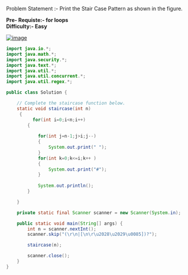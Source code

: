 Problem Statement :- Print the Stair Case Pattern as shown in the figure.

**Pre- Requiste:- for loops**   
**Difficulty:- Easy**  

[![image](https://www.linkpicture.com/q/Staircase.png)](https://www.linkpicture.com/view.php?img=LPic6325cc5d660401875252619)

```.java
import java.io.*;
import java.math.*;
import java.security.*;
import java.text.*;
import java.util.*;
import java.util.concurrent.*;
import java.util.regex.*;

public class Solution {

    // Complete the staircase function below.
    static void staircase(int n)
     {
          for(int i=0;i<n;i++) 
        {
            
            for(int j=n-1;j>i;j--)
            {
                System.out.print(" ");
            }
            for(int k=0;k<=i;k++ )
            {
                System.out.print("#");
            }
            
            System.out.println();
        }    

    }

    private static final Scanner scanner = new Scanner(System.in);

    public static void main(String[] args) {
        int n = scanner.nextInt();
        scanner.skip("(\r\n|[\n\r\u2028\u2029\u0085])?");

        staircase(n);

        scanner.close();
    }
}

```